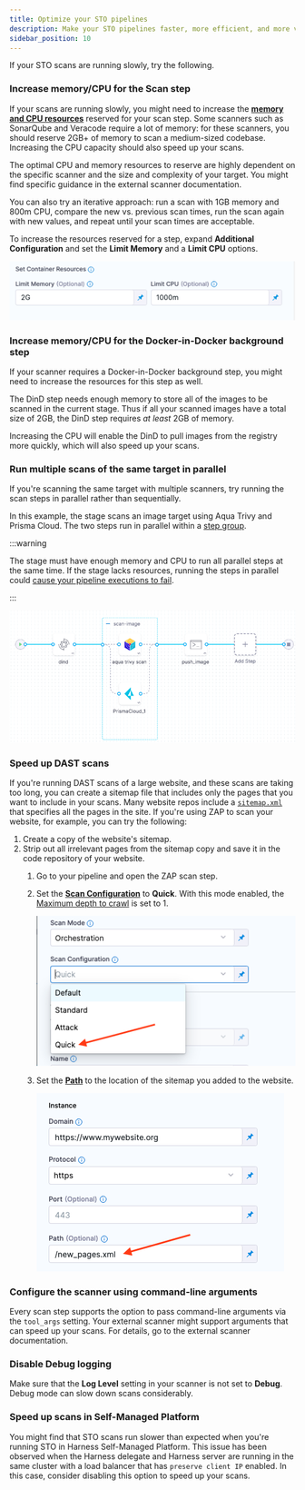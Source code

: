 ```yaml
---
title: Optimize your STO pipelines
description: Make your STO pipelines faster, more efficient, and more versatile.
sidebar_position: 10
---
```


If your STO scans are running slowly, try the following.

<!-- https://harness.atlassian.net/browse/STO-6673 -->

### Increase memory/CPU for the Scan step

If your scans are running slowly, you might need to increase the [**memory and CPU resources**](/docs/continuous-integration/use-ci/manage-dependencies/background-step-settings/#set-container-resources) reserved for your scan step. Some scanners such as SonarQube and Veracode require a lot of memory: for these scanners, you should reserve 2GB+ of memory to scan a medium-sized codebase. Increasing the CPU capacity should also speed up your scans. 

The optimal CPU and memory resources to reserve are highly dependent on the specific scanner and the size and complexity of your target. You might find specific guidance in the external scanner documentation. 

You can also try an iterative approach: run a scan with 1GB memory and 800m CPU, compare the new vs. previous scan times, run the scan again with new values, and repeat until your scan times are acceptable.

To increase the resources reserved for a step, expand **Additional Configuration** and set the **Limit Memory** and a **Limit CPU** options. 

![](./static/override-container-resources.png)

### Increase memory/CPU for the Docker-in-Docker background step

If your scanner requires a Docker-in-Docker background step, you might need to increase the resources for this step as well.

The DinD step needs enough memory to store all of the images to be scanned in the current stage. Thus if all your scanned images have a total size of 2GB, the DinD step requires _at least_ 2GB of memory.

Increasing the CPU will enable the DinD to pull images from the registry more quickly, which will also speed up your scans. 

### Run multiple scans of the same target in parallel

 If you're scanning the same target with multiple scanners, try running the scan steps in parallel rather than sequentially.

In this example, the stage scans an image target using Aqua Trivy and Prisma Cloud. The two steps run in parallel within a [step group](/docs/continuous-integration/use-ci/optimize-and-more/group-ci-steps-using-step-groups). 

:::warning

The stage must have enough memory and CPU to run all parallel steps at the same time. If the stage lacks resources, running the steps in parallel could [cause your pipeline executions to fail](/docs/continuous-integration/use-ci/optimize-and-more/group-ci-steps-using-step-groups#parallelism-impacts-resource-consumption).

:::

![](./static/parallel-scans.png)  

### Speed up DAST scans

If you're running DAST scans of a large website, and these scans are taking too long, you can create a sitemap file that includes only the pages that you want to include in your scans. Many website repos include a [`sitemap.xml`](https://www.sitemaps.org/protocol.html) that specifies all the pages in the site. If you're using ZAP to scan your website, for example, you can try the following:

1. Create a copy of the website's sitemap. 
2. Strip out all irrelevant pages from the sitemap copy and save it in the code repository of your website. 
    1. Go to your pipeline and open the ZAP scan step. 
    2. Set the [**Scan Configuration**](/docs/security-testing-orchestration/sto-techref-category/zap-scanner-reference#scan-configuration) to **Quick**. With this mode enabled, the [Maximum depth to crawl](https://www.zaproxy.org/docs/desktop/addons/spider/options/#maximum-depth-to-crawl) is set to 1.

       ![](./static/zap-quick-scan.png)    
    
    3. Set the [**Path**](/docs/security-testing-orchestration/sto-techref-category/zap-scanner-reference#path) to the location of the sitemap you added to the website.

       ![](./static/sitemap-copy-in-zap-step.png)

### Configure the scanner using command-line arguments

Every scan step supports the option to pass command-line arguments via the `tool_args` setting. Your external scanner might support arguments that can speed up your scans. For details, go to the external scanner documentation.

### Disable Debug logging

Make sure that the **Log Level** setting in your scanner is not set to **Debug**. Debug mode can slow down scans considerably.

### Speed up scans in Self-Managed Platform

<!-- https://harness.atlassian.net/browse/STO-6171 -->

You might find that STO scans run slower than expected when you're running STO in Harness Self-Managed Platform. This issue has been observed when the Harness delegate and Harness server are running in the same cluster with a load balancer that has `preserve client IP` enabled. In this case, consider disabling this option to speed up your scans. 
